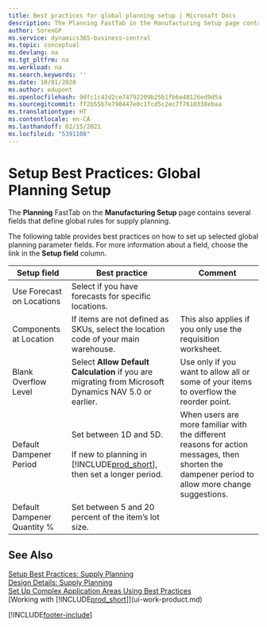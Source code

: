 ```yaml
---
title: Best practices for global planning setup | Microsoft Docs
description: The Planning FastTab in the Manufacturing Setup page contains several fields that define global rules for supply planning.
author: SorenGP
ms.service: dynamics365-business-central
ms.topic: conceptual
ms.devlang: na
ms.tgt_pltfrm: na
ms.workload: na
ms.search.keywords: ''
ms.date: 10/01/2020
ms.author: edupont
ms.openlocfilehash: 9dfc1c42d2ce74792209b25b1fb6e48126ed9d5a
ms.sourcegitcommit: ff2b55b7e790447e0c1fcd5c2ec7f7610338ebaa
ms.translationtype: HT
ms.contentlocale: en-CA
ms.lasthandoff: 02/15/2021
ms.locfileid: "5391108"
---
```

# <a name="setup-best-practices-global-planning-setup"></a>Setup Best Practices: Global Planning Setup
The **Planning** FastTab on the **Manufacturing Setup** page contains several fields that define global rules for supply planning.  

 The following table provides best practices on how to set up selected global planning parameter fields. For more information about a field, choose the link in the **Setup field** column.  

|Setup field|Best practice|Comment|  
|-----------------|-------------------|-------------|  
|Use Forecast on Locations|Select if you have forecasts for specific locations.||  
|Components at Location|If items are not defined as SKUs, select the location code of your main warehouse.|This also applies if you only use the requisition worksheet.|  
|Blank Overflow Level|Select **Allow Default Calculation** if you are migrating from Microsoft Dynamics NAV 5.0 or earlier.|Use only if you want to allow all or some of your items to overflow the reorder point.|  
|Default Dampener Period|Set between 1D and 5D.<br /><br /> If new to planning in [!INCLUDE[prod_short](includes/prod_short.md)], then set a longer period.|When users are more familiar with the different reasons for action messages, then shorten the dampener period to allow more change suggestions.|  
|Default Dampener Quantity %|Set between 5 and 20 percent of the item’s lot size.||  

## <a name="see-also"></a>See Also  
 [Setup Best Practices: Supply Planning](setup-best-practices-supply-planning.md)   
 [Design Details: Supply Planning](design-details-supply-planning.md)   
 [Set Up Complex Application Areas Using Best Practices](set-up-complex-application-areas-using-best-practices.md)  
 [Working with [!INCLUDE[prod_short](includes/prod_short.md)]](ui-work-product.md)


[!INCLUDE[footer-include](includes/footer-banner.md)]